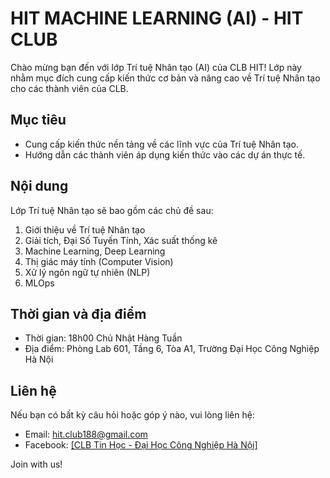 # HIT MACHINE LEARNING (AI) - HIT CLUB

Chào mừng bạn đến với lớp Trí tuệ Nhân tạo (AI) của CLB HIT! Lớp này nhằm mục đích cung cấp kiến thức cơ bản và nâng cao về Trí tuệ Nhân tạo cho các thành viên của CLB.

## Mục tiêu

- Cung cấp kiến thức nền tảng về các lĩnh vực của Trí tuệ Nhân tạo.
- Hướng dẫn các thành viên áp dụng kiến thức vào các dự án thực tế.

## Nội dung

Lớp Trí tuệ Nhân tạo sẽ bao gồm các chủ đề sau:

1. Giới thiệu về Trí tuệ Nhân tạo
2. Giải tích, Đại Số Tuyến Tính, Xác suất thống kê
3. Machine Learning, Deep Learning
4. Thị giác máy tính (Computer Vision)
6. Xử lý ngôn ngữ tự nhiên (NLP)
7. MLOps

## Thời gian và địa điểm

- Thời gian: 18h00 Chủ Nhật Hàng Tuần
- Địa điểm: Phòng Lab 601, Tầng 6, Tòa A1, Trường Đại Học Công Nghiệp Hà Nội


## Liên hệ

Nếu bạn có bất kỳ câu hỏi hoặc góp ý nào, vui lòng liên hệ:

- Email: hit.club188@gmail.com
- Facebook: [\[CLB Tin Học - Đại Học Công Nghiệp Hà Nội\]](https://www.facebook.com/HITClub.HaUI)

Join with us!